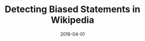 ---
title: "Detecting Biased Statements in Wikipedia"
collection: publications
permalink: /publication/2018-DBLP_conf_www_HubeF18
date: 2018-04-01
venue: 'Companion of the The Web Conference 2018 on The Web Conference 2018, WWW 2018, Lyon , France, April 23-27, 2018'
---